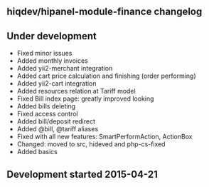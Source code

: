 hiqdev/hipanel-module-finance changelog
---------------------------------------

## Under development

- Fixed minor issues
- Added monthly invoices
- Added yii2-merchant integration
- Added cart price calculation and finishing (order performing)
- Added yii2-cart integration
- Added resources relation at Tariff model
- Fixed Bill index page: greatly improved looking
- Added bills deleting
- Fixed access control
- Added bill/deposit redirect
- Added @bill, @tariff aliases
- Fixed with all new features: SmartPerformAction, ActionBox
- Changed: moved to src, hideved and php-cs-fixed
- Added basics

## Development started 2015-04-21


